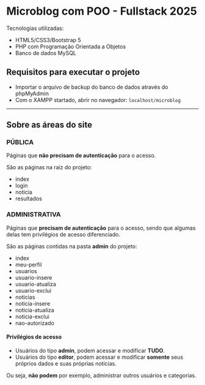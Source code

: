 # Microblog com POO - Fullstack 2025

Tecnologias utilizadas: 

- HTML5/CSS3/Bootstrap 5
- PHP com Programação Orientada a Objetos
- Banco de dados MySQL

## Requisitos para executar o projeto

- Importar o arquivo de backup do banco de dados através do phpMyAdmin
- Com o XAMPP startado, abrir no navegador: `localhost/microblog`

---

## Sobre as áreas do site

### PÚBLICA

Páginas que **não precisam de autenticação** para o acesso.

São as páginas na raíz do projeto: 

- index
- login
- noticia
- resultados

### ADMINISTRATIVA

Páginas que **precisam de autenticação** para o acesso, sendo que algumas delas tem privilégios de acesso diferenciado.

São as páginas contidas na pasta **admin** do projeto: 

- index
- meu-perfil
- usuarios
- usuario-insere
- usuario-atualiza
- usuario-exclui
- noticias
- noticia-insere
- noticia-atualiza
- noticia-exclui
- nao-autorizado

#### Privilégios de acesso

- Usuários do tipo **admin**, podem acessar e modificar **TUDO**.
- Usuários do tipo **editor**, podem acessar e modificar **somente** seus próprios dados e suas próprias notícias. 

Ou seja, **não podem** por exemplo, administrar outros usuários e categorias.